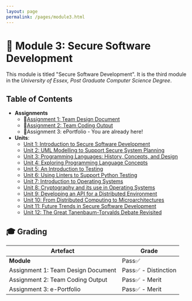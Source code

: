 ```yaml
---
layout: page
permalink: /pages/module3.html
---
```


# 🔏 Module 3: Secure Software Development

This module is titled "Secure Software Development". It is the third module in the _University of Essex, Post Graduate Computer Science Degree_.

## Table of Contents

- **Assignments**
  - 📃[Assignment 1: Team Design Document](/pages/module3/assignment1/m3a1.html)
  - 📃[Assignment 2: Team Coding Output](/pages/module3/assignment2/m3a2.html)
  - 📃Assignment 3: ePortfolio - You are already here!
- **Units**:
  - [Unit 1: Introduction to Secure Software Development](/pages/module3/unit-assignments/unit1/m3u1.html)
  - [Unit 2: UML Modelling to Support Secure System Planning](/pages/module3/unit-assignments/unit2/m3u2.html)
  - [Unit 3: Programming Languages: History, Concepts, and Design](/pages/module3/unit-assignments/unit3/m3u3.html)
  - [Unit 4: Exploring Programming Language Concepts](/pages/module3/unit-assignments/unit4/m3u4.html)
  - [Unit 5: An Introduction to Testing](/pages/module3/unit-assignments/unit5/m3u5.html)
  - [Unit 6: Using Linters to Support Python Testing](/pages/module3/unit-assignments/unit6/m3u6.html)
  - [Unit 7: Introduction to Operating Systems](/pages/module3/unit-assignments/unit7/m3u7.html)
  - [Unit 8: Cryptography and its use in Operating Systems](/pages/module3/unit-assignments/unit8/m3u8.html)
  - [Unit 9: Developing an API for a Distributed Environment](/pages/module3/unit-assignments/unit9/m3u9.html)
  - [Unit 10: From Distributed Computing to Microarchitectures](/pages/module3/unit-assignments/unit10/m3u10.html)
  - [Unit 11: Future Trends in Secure Software Development](/pages/module3/unit-assignments/unit11/m3u11.html)
  - [Unit 12: The Great Tanenbaum-Torvalds Debate Revisited](/pages/module3/unit-assignments/unit12/m3u12.html)

## 🎓 Grading

| Artefact                           | Grade                |
| ---------------------------------- | -------------------- |
| **Module** | Pass✅ |
| Assignment 1: Team Design Document | Pass✅ - Distinction |
| Assignment 2: Team Coding Output   | Pass✅ - Merit       |
| Assignment 3: e-Portfolio          | Pass✅ - Merit           |
